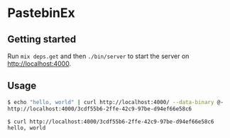 # PastebinEx

## Getting started

Run `mix deps.get` and then `./bin/server` to start the server on [http://localhost:4000](http://localhost:4000).

## Usage

```bash
$ echo "hello, world" | curl http://localhost:4000/ --data-binary @-
http://localhost:4000/3cdf55b6-2ffe-42c9-97be-d94ef66e58c6

$ curl http://localhost:4000/3cdf55b6-2ffe-42c9-97be-d94ef66e58c6
hello, world
```
